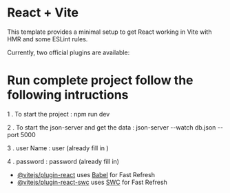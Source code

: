 # React + Vite

This template provides a minimal setup to get React working in Vite with HMR and some ESLint rules.

Currently, two official plugins are available:

# Run complete project follow the following intructions

1 . To start the project : npm run dev

2 . To start the json-server and get the data : json-server --watch db.json --port 5000 

3 . user Name : user (already fill in )

4 . password : password (already fill in)


- [@vitejs/plugin-react](https://github.com/vitejs/vite-plugin-react/blob/main/packages/plugin-react/README.md) uses [Babel](https://babeljs.io/) for Fast Refresh
- [@vitejs/plugin-react-swc](https://github.com/vitejs/vite-plugin-react-swc) uses [SWC](https://swc.rs/) for Fast Refresh
